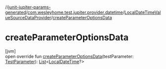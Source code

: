//[junit-jupiter-params-generated](../../../index.md)/[com.wesleyhome.test.jupiter.provider.datetime](../index.md)/[LocalDateTimeValueSourceDataProvider](index.md)/[createParameterOptionsData](create-parameter-options-data.md)

# createParameterOptionsData

[jvm]\
open override fun [createParameterOptionsData](create-parameter-options-data.md)(testParameter: [TestParameter](../../com.wesleyhome.test.jupiter.provider/-test-parameter/index.md)): [List](https://kotlinlang.org/api/latest/jvm/stdlib/kotlin.collections/-list/index.html)&lt;[LocalDateTime](https://docs.oracle.com/javase/8/docs/api/java/time/LocalDateTime.html)?&gt;
